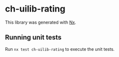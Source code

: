 # ch-uilib-rating

This library was generated with [Nx](https://nx.dev).

## Running unit tests

Run `nx test ch-uilib-rating` to execute the unit tests.
